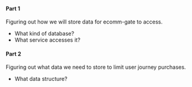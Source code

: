 #### Part 1
Figuring out how we will store data for ecomm-gate to access.
- What kind of database?
- What service accesses it? 

#### Part 2
Figuring out what data we need to store to limit user journey purchases.
* What data structure?